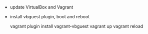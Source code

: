 - update VirtualBox and Vagrant

- install vbguest plugin, boot and reboot

    vagrant plugin install vagrant-vbguest
    vagrant up
    vagrant reload
